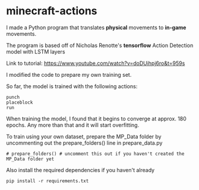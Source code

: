 # minecraft-actions
I made a Python program that translates **physical** movements to **in-game** movements.

The program is based off of Nicholas Renotte's **tensorflow** Action Detection model with LSTM layers

Link to tutorial: https://www.youtube.com/watch?v=doDUihpj6ro&t=959s

I modified the code to prepare my own training set.

So far, the model is trained with the following actions:

```
punch
placeblock
run
```

When training the model, I found that it begins to converge at approx. 180 epochs. Any more than that and it will start overfitting.


To train using your own dataset, prepare the MP_Data folder by uncommenting out the prepare_folders() line in prepare_data.py

```
# prepare_folders() # uncomment this out if you haven't created the MP_Data folder yet
```

Also install the required dependencies if you haven't already
```
pip install -r requirements.txt
```
